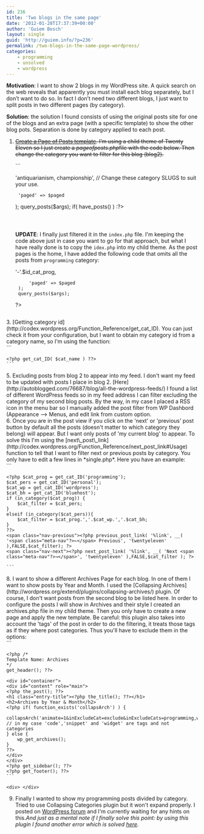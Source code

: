 ```yaml
---
id: 236
title: 'Two blogs in the same page'
date: '2012-01-28T17:37:39+00:00'
author: 'Guiem Bosch'
layout: single
guid: 'http://guiem.info/?p=236'
permalink: /two-blogs-in-the-same-page-wordpress/
categories:
    - programming
    - unsolved
    - wordpress
---
```


**Motivation**: I want to show 2 blogs in my WordPress site. A quick search on the web reveals that apparently you must install each blog separately, but I don’t want to do so. In fact I don’t need two different blogs, I just want to split posts in two different pages (by category).

**Solution**: the solution I found consists of using the original posts site for one of the blogs and an extra page (with a specific template) to show the other blog pots. Separation is done by category applied to each post.

1. <del>[Create a Page of Posts template](http://codex.wordpress.org/Pages#A_Page_of_Posts). I’m using a child theme of Twenty Eleven so I just create a *pageofposts.php*file with the code below. Then change the category you want to filter for this blog (blog2).</del><div> </div>```
    
    <?php /*
    Template Name: Page Of Posts
    */
    
    // if you are not using this in a child of Twenty Eleven, you need to replicate the html structure of your own theme.
    
    get_header(); ??>
    <div id="primary">
    <div id="content" role="main">
    
    <?php $paged = (get_query_var('paged')) ? get_query_var('paged') : 1;
    $args= array(
    	'category_name' =?> 'antiquarianism, championship', // Change these category SLUGS to suit your use.
    	'paged' => $paged
    );
    query_posts($args);
    if( have_posts() ) :?>
    
    <?php twentyeleven_content_nav( 'nav-above' );??>
    
    <?php while ( have_posts() ) : the_post(); ??>
    
    <?php get_template_part( 'content', get_post_format() ); ??>
    
    <?php endwhile; ??>
    
    <?php twentyeleven_content_nav( 'nav-below' ); ??>
    
    <?php else : ??>
    <article class="post no-results not-found" id="post-0">
    <header class="entry-header">
    <h1 class="entry-title"><?php _e( 'Nothing Found', 'twentyeleven' ); ??></h1>
    </header>
    
    <div class="entry-content">
    <p><?php _e( 'Apologies, but no results were found for the requested archive. Perhaps searching will help find a related post.', 'twentyeleven' ); ??></p>
    <?php get_search_form(); ??>
    </div>
    </article>
    
    <?php endif; ??>
    
    </div>
    </div>
    
    <?php get_footer();
    </pre?>
    <p><strong>UPDATE</strong>: I finally just filtered it in the <code>index.php</code> file. I'm keeping the code above just in case you want to go for that approach, but what I have really done is to copy the <code>idex.php</code> into my child theme. As the post pages is the home, I have added the following code that omits all the posts from <code>programming</code> category:</p>
    
    <?php $paged = (get_query_var('paged')) ? get_query_var('paged') : 1;
        $id_cat_prog = get_cat_ID('programming');
        $args= array(
            'cat' =?> '-'.$id_cat_prog, 
            'paged' => $paged
        ); 
        query_posts($args);
    ?>
    
    ```
<div> </div>3. [Getting category id](http://codex.wordpress.org/Function_Reference/get_cat_ID). You can just check it from your configuration, but I want to obtain my category id from a category name, so I'm using the function: <div> </div>```
    
    <?php get_cat_ID( $cat_name ) ??>
    ```
<div> </div>5. Excluding posts from blog 2 to appear into my feed. I don't want my feed to be updated with posts I place in blog 2. [Here](http://autoblogged.com/76687/blog/all-the-wordpress-feeds/) I found a list of different WordPress feeds so in my feed address I can filter excluding the category of my second blog posts. By the way, in my case I placed a RSS icon in the menu bar so I manually added the post filter from WP Dashbord (Appearance --&gt; Menus, and edit link from custom option. <div> </div>
6. Once you are in the post view if you click on the 'next' or 'previous' post button by default all the posts (doesn't matter to which category they belong) will appear. But I want only posts of 'my current blog' to appear. To solve this I'm using the [next\_post\_link](http://codex.wordpress.org/Function_Reference/next_post_link#Usage) function to tell that I want to filter next or previous posts by category. You only have to edit a few lines in *single.php*. Here you have an example: <div> </div>```
    
    <?php $cat_prog = get_cat_ID('programming');
    $cat_pers = get_cat_ID('personal');
    $cat_wp = get_cat_ID('wordpress');
    $cat_bh = get_cat_ID('bluehost');
    if (in_category($cat_prog)) {
        $cat_filter = $cat_pers;
    }
    elseif (in_category($cat_pers)){
        $cat_filter = $cat_prog.','.$cat_wp.','.$cat_bh;
    } 
    ??>      
    <span class="nav-previous"><?php previous_post_link( '%link', __( '<span class="meta-nav"?>←</span> Previous', 'twentyeleven' ),FALSE,$cat_filter); ?>
    <span class="nav-next"><?php next_post_link( '%link', __( 'Next <span class="meta-nav"?>→</span>', 'twentyeleven' ),FALSE,$cat_filter ); ?>
    
    ```
<div> </div>8. I want to show a different Archives Page for each blog. In one of them I want to show posts by Year and Month. I used the [Collapsing Archives](http://wordpress.org/extend/plugins/collapsing-archives/) plugin. Of course, I don't want posts from the second blog to be listed here. In order to configure the posts I will show in Archives and their style I created an archives.php file in my child theme. Then you only have to create a new page and apply the new template. Be careful: this plugin also takes into account the 'tags' of the post in order to do the filtering, it treats those tags as if they where post categories. Thus you'll have to exclude them in the options: <div> </div>```
    
    <?php /*
    Template Name: Archives
    */
    get_header(); ??>
    
    <div id="container">
    <div id="content" role="main">
    <?php the_post(); ??>
    <h1 class="entry-title"><?php the_title(); ??></h1>
    <h2>Archives by Year & Month</h2>
    <?php if( function_exists('collapsArch') ) {
      collapsArch('animate=1&inExcludeCat=exclude&inExcludeCats=programming,wordpress,bluehost,code,snippet,widget'); // in my case 'code','snippet' and 'widget' are tags and not categories
    } else {
        wp_get_archives();
    }
    ??>
    </div>
    </div>
    <?php get_sidebar(); ??>
    <?php get_footer(); ??>
    ```
    
    <div> </div>
9. Finally I wanted to show my programming posts divided by category. Tried to use Collapsing Categories plugin but it won't expand properly. I posted on [WordPress forum](http://wordpress.org/support/topic/collapsing-categories-plugin-wont-expand-categories?replies=0) and I'm currently waiting for any hints on this.*And just as a mental note if I finally solve this point: by using this plugin I found another error which is solved [here](http://wordpress.org/support/topic/plugin-collapsing-categories-javascript-error?replies=1).*
